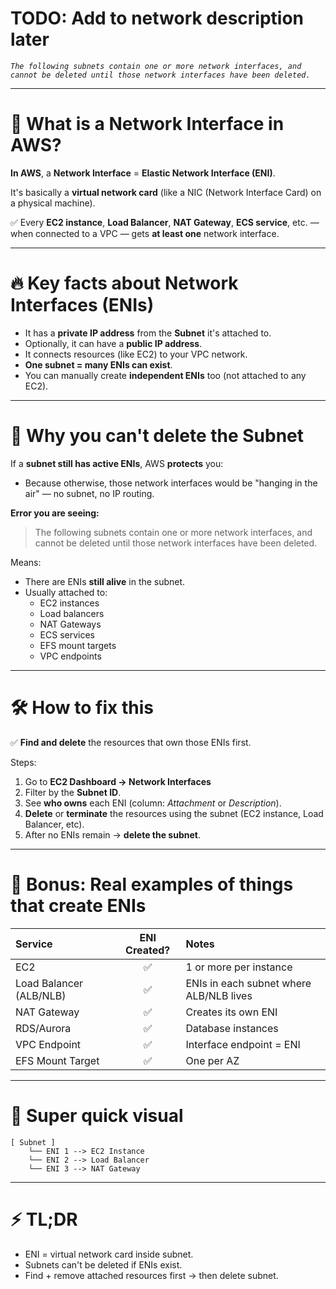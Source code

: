 # TODO: Add to network description later

*`The following subnets contain one or more network interfaces, and cannot be deleted until those network interfaces have been deleted.`*

---

# 📡 What is a **Network Interface** in AWS?

**In AWS**, a **Network Interface** = **Elastic Network Interface (ENI)**.

It's basically a **virtual network card** (like a NIC (Network Interface Card) on a physical machine).

✅ Every **EC2 instance**, **Load Balancer**, **NAT Gateway**, **ECS service**, etc. — when connected to a VPC — gets **at least one** network interface.

---

# 🔥 Key facts about Network Interfaces (ENIs)

- It has a **private IP address** from the **Subnet** it's attached to.
- Optionally, it can have a **public IP address**.
- It connects resources (like EC2) to your VPC network.
- **One subnet = many ENIs can exist**.
- You can manually create **independent ENIs** too (not attached to any EC2).

---

# 🚧 Why you can't delete the Subnet

If a **subnet still has active ENIs**, AWS **protects** you:
- Because otherwise, those network interfaces would be "hanging in the air" — no subnet, no IP routing.

**Error you are seeing:**
> The following subnets contain one or more network interfaces, and cannot be deleted until those network interfaces have been deleted.

Means:
- There are ENIs **still alive** in the subnet.
- Usually attached to:
  - EC2 instances
  - Load balancers
  - NAT Gateways
  - ECS services
  - EFS mount targets
  - VPC endpoints

---

# 🛠 How to fix this

✅ **Find and delete** the resources that own those ENIs first.

Steps:

1. Go to **EC2 Dashboard → Network Interfaces**  
2. Filter by the **Subnet ID**.
3. See **who owns** each ENI (column: *Attachment* or *Description*).
4. **Delete** or **terminate** the resources using the subnet (EC2 instance, Load Balancer, etc).
5. After no ENIs remain → **delete the subnet**.

---

# 🧠 Bonus: Real examples of things that create ENIs

| Service | ENI Created? | Notes |
|:--------|:------------:|:------|
| EC2 | ✅ | 1 or more per instance |
| Load Balancer (ALB/NLB) | ✅ | ENIs in each subnet where ALB/NLB lives |
| NAT Gateway | ✅ | Creates its own ENI |
| RDS/Aurora | ✅ | Database instances |
| VPC Endpoint | ✅ | Interface endpoint = ENI |
| EFS Mount Target | ✅ | One per AZ |

---
  
# 🎯 Super quick visual

```
[ Subnet ] 
    └── ENI 1 --> EC2 Instance
    └── ENI 2 --> Load Balancer
    └── ENI 3 --> NAT Gateway
```

---

# ⚡ TL;DR

- ENI = virtual network card inside subnet.
- Subnets can't be deleted if ENIs exist.
- Find + remove attached resources first → then delete subnet.
 

